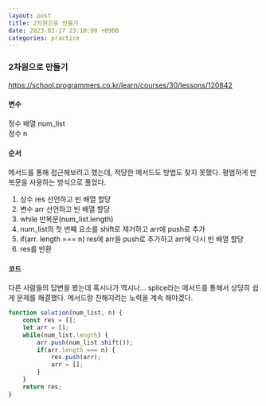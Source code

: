 ```yaml
---
layout: post
title: 2차원으로 만들기
date: 2023-02-17 23:10:00 +0900
categories: practice
---
```

### 2차원으로 만들기    
https://school.programmers.co.kr/learn/courses/30/lessons/120842    
    
#### 변수    
정수 배열 num_list    
정수 n    
    
#### 순서    
메서드를 통해 접근해보려고 했는데, 적당한 메서드도 방법도 찾지 못했다. 평범하게 반복문을 사용하는 방식으로 풀었다.    
1. 상수 res 선언하고 빈 배열 할당    
2. 변수 arr 선언하고 빈 배열 할당    
3. while 반복문(num_list.length)    
4. num_list의 첫 번째 요소를 shift로 제거하고 arr에 push로 추가    
5. if(arr. length === n) res에 arr을 push로 추가하고 arr에 다시 빈 배열 할당    
6. res를 반환    
    
#### 코드    
다른 사람들의 답변을 봤는데 혹시나가 역시나… splice라는 메서드를 통해서 상당히 쉽게 문제를 해결했다. 메서드랑 친해지려는 노력을 계속 해야겠다.    
```JavaScript
function solution(num_list, n) {
    const res = [];
    let arr = [];
    while(num_list.length) {
        arr.push(num_list.shift());
        if(arr.length === n) {
            res.push(arr);
            arr = [];
        }
    }
    return res;
}
```